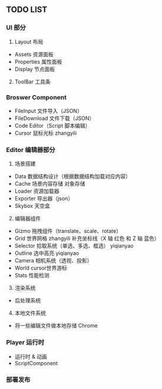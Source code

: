 ## TODO LIST

### UI 部分
1. Layout 布局
- Assets 资源面板
- Properties 属性面板
- Display 节点面板
2. ToolBar 工具条

### Broswer Component
- FileInput 文件导入（JSON）
- FileDownload 文件下载（JSON）
- Code Editor（Script 脚本编辑）
- Cursor 鼠标光标           zhangyili

### Editor 编辑器部分

1. 场景搭建
- Data 数据结构设计（根据数据结构加载对应内容）
- Cache 场景内容存储 对象存储
- Loader 资源加载器
- Exporter 导出器（json）
- Skybox 天空盒

2. 编辑器组件
- Gizmo 拖拽组件（translate、scale、rotate）
- Grid 世界网格                             zhangyili
    补充坐标线（X 轴 红色 和 Z 轴 蓝色）
- Selector 拾取系统（单选、多选、框选）        yiqianyao
- Outline 选中高亮                          yiqianyao
- Camera 相机系统（透视、投影）
- World cursor世界游标
- Stats 性能检测

3. 渲染系统
- 后处理系统

4. 本地文件系统
- 将一些编辑文件做本地存储 Chrome

### Player 运行时
- 运行时 & 动画
- ScriptComponent

### 部署发布